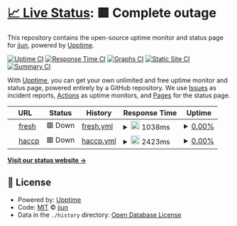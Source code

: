 # [📈 Live Status](https://demo.upptime.js.org): <!--live status--> **🟥 Complete outage**

This repository contains the open-source uptime monitor and status page for [jjun](https://demo.upptime.js.org), powered by [Upptime](https://github.com/upptime/upptime).

[![Uptime CI](https://github.com/jjun/upptime/workflows/Uptime%20CI/badge.svg)](https://github.com/jjun/upptime/actions?query=workflow%3A%22Uptime+CI%22)
[![Response Time CI](https://github.com/jjun/upptime/workflows/Response%20Time%20CI/badge.svg)](https://github.com/jjun/upptime/actions?query=workflow%3A%22Response+Time+CI%22)
[![Graphs CI](https://github.com/jjun/upptime/workflows/Graphs%20CI/badge.svg)](https://github.com/jjun/upptime/actions?query=workflow%3A%22Graphs+CI%22)
[![Static Site CI](https://github.com/jjun/upptime/workflows/Static%20Site%20CI/badge.svg)](https://github.com/jjun/upptime/actions?query=workflow%3A%22Static+Site+CI%22)
[![Summary CI](https://github.com/jjun/upptime/workflows/Summary%20CI/badge.svg)](https://github.com/jjun/upptime/actions?query=workflow%3A%22Summary+CI%22)

With [Upptime](https://upptime.js.org), you can get your own unlimited and free uptime monitor and status page, powered entirely by a GitHub repository. We use [Issues](https://github.com/jjun/upptime/issues) as incident reports, [Actions](https://github.com/jjun/upptime/actions) as uptime monitors, and [Pages](https://demo.upptime.js.org) for the status page.

<!--start: status pages-->
<!-- This summary is generated by Upptime (https://github.com/upptime/upptime) -->
<!-- Do not edit this manually, your changes will be overwritten -->
<!-- prettier-ignore -->
| URL | Status | History | Response Time | Uptime |
| --- | ------ | ------- | ------------- | ------ |
| <img alt="" src="https://icons.duckduckgo.com/ip3/fresh.haccp.or.kr.ico" height="13"> [fresh](https://fresh.haccp.or.kr) | 🟥 Down | [fresh.yml](https://github.com/dlalswns1219/upptime/commits/HEAD/history/fresh.yml) | <details><summary><img alt="Response time graph" src="./graphs/fresh/response-time-week.png" height="20"> 1038ms</summary><br><a href="https://demo.upptime.js.org/history/fresh"><img alt="Response time 1213" src="https://img.shields.io/endpoint?url=https%3A%2F%2Fraw.githubusercontent.com%2Fdlalswns1219%2Fupptime%2FHEAD%2Fapi%2Ffresh%2Fresponse-time.json"></a><br><a href="https://demo.upptime.js.org/history/fresh"><img alt="24-hour response time 1146" src="https://img.shields.io/endpoint?url=https%3A%2F%2Fraw.githubusercontent.com%2Fdlalswns1219%2Fupptime%2FHEAD%2Fapi%2Ffresh%2Fresponse-time-day.json"></a><br><a href="https://demo.upptime.js.org/history/fresh"><img alt="7-day response time 1038" src="https://img.shields.io/endpoint?url=https%3A%2F%2Fraw.githubusercontent.com%2Fdlalswns1219%2Fupptime%2FHEAD%2Fapi%2Ffresh%2Fresponse-time-week.json"></a><br><a href="https://demo.upptime.js.org/history/fresh"><img alt="30-day response time 1004" src="https://img.shields.io/endpoint?url=https%3A%2F%2Fraw.githubusercontent.com%2Fdlalswns1219%2Fupptime%2FHEAD%2Fapi%2Ffresh%2Fresponse-time-month.json"></a><br><a href="https://demo.upptime.js.org/history/fresh"><img alt="1-year response time 1237" src="https://img.shields.io/endpoint?url=https%3A%2F%2Fraw.githubusercontent.com%2Fdlalswns1219%2Fupptime%2FHEAD%2Fapi%2Ffresh%2Fresponse-time-year.json"></a></details> | <details><summary><a href="https://demo.upptime.js.org/history/fresh">0.00%</a></summary><a href="https://demo.upptime.js.org/history/fresh"><img alt="All-time uptime 0.00%" src="https://img.shields.io/endpoint?url=https%3A%2F%2Fraw.githubusercontent.com%2Fdlalswns1219%2Fupptime%2FHEAD%2Fapi%2Ffresh%2Fuptime.json"></a><br><a href="https://demo.upptime.js.org/history/fresh"><img alt="24-hour uptime 0.00%" src="https://img.shields.io/endpoint?url=https%3A%2F%2Fraw.githubusercontent.com%2Fdlalswns1219%2Fupptime%2FHEAD%2Fapi%2Ffresh%2Fuptime-day.json"></a><br><a href="https://demo.upptime.js.org/history/fresh"><img alt="7-day uptime 0.00%" src="https://img.shields.io/endpoint?url=https%3A%2F%2Fraw.githubusercontent.com%2Fdlalswns1219%2Fupptime%2FHEAD%2Fapi%2Ffresh%2Fuptime-week.json"></a><br><a href="https://demo.upptime.js.org/history/fresh"><img alt="30-day uptime 0.00%" src="https://img.shields.io/endpoint?url=https%3A%2F%2Fraw.githubusercontent.com%2Fdlalswns1219%2Fupptime%2FHEAD%2Fapi%2Ffresh%2Fuptime-month.json"></a><br><a href="https://demo.upptime.js.org/history/fresh"><img alt="1-year uptime 0.00%" src="https://img.shields.io/endpoint?url=https%3A%2F%2Fraw.githubusercontent.com%2Fdlalswns1219%2Fupptime%2FHEAD%2Fapi%2Ffresh%2Fuptime-year.json"></a></details>
| <img alt="" src="https://icons.duckduckgo.com/ip3/haccp.or.kr.ico" height="13"> [haccp](https://haccp.or.kr) | 🟥 Down | [haccp.yml](https://github.com/dlalswns1219/upptime/commits/HEAD/history/haccp.yml) | <details><summary><img alt="Response time graph" src="./graphs/haccp/response-time-week.png" height="20"> 2423ms</summary><br><a href="https://demo.upptime.js.org/history/haccp"><img alt="Response time 2535" src="https://img.shields.io/endpoint?url=https%3A%2F%2Fraw.githubusercontent.com%2Fdlalswns1219%2Fupptime%2FHEAD%2Fapi%2Fhaccp%2Fresponse-time.json"></a><br><a href="https://demo.upptime.js.org/history/haccp"><img alt="24-hour response time 3122" src="https://img.shields.io/endpoint?url=https%3A%2F%2Fraw.githubusercontent.com%2Fdlalswns1219%2Fupptime%2FHEAD%2Fapi%2Fhaccp%2Fresponse-time-day.json"></a><br><a href="https://demo.upptime.js.org/history/haccp"><img alt="7-day response time 2423" src="https://img.shields.io/endpoint?url=https%3A%2F%2Fraw.githubusercontent.com%2Fdlalswns1219%2Fupptime%2FHEAD%2Fapi%2Fhaccp%2Fresponse-time-week.json"></a><br><a href="https://demo.upptime.js.org/history/haccp"><img alt="30-day response time 2748" src="https://img.shields.io/endpoint?url=https%3A%2F%2Fraw.githubusercontent.com%2Fdlalswns1219%2Fupptime%2FHEAD%2Fapi%2Fhaccp%2Fresponse-time-month.json"></a><br><a href="https://demo.upptime.js.org/history/haccp"><img alt="1-year response time 2559" src="https://img.shields.io/endpoint?url=https%3A%2F%2Fraw.githubusercontent.com%2Fdlalswns1219%2Fupptime%2FHEAD%2Fapi%2Fhaccp%2Fresponse-time-year.json"></a></details> | <details><summary><a href="https://demo.upptime.js.org/history/haccp">0.00%</a></summary><a href="https://demo.upptime.js.org/history/haccp"><img alt="All-time uptime 0.00%" src="https://img.shields.io/endpoint?url=https%3A%2F%2Fraw.githubusercontent.com%2Fdlalswns1219%2Fupptime%2FHEAD%2Fapi%2Fhaccp%2Fuptime.json"></a><br><a href="https://demo.upptime.js.org/history/haccp"><img alt="24-hour uptime 0.00%" src="https://img.shields.io/endpoint?url=https%3A%2F%2Fraw.githubusercontent.com%2Fdlalswns1219%2Fupptime%2FHEAD%2Fapi%2Fhaccp%2Fuptime-day.json"></a><br><a href="https://demo.upptime.js.org/history/haccp"><img alt="7-day uptime 0.00%" src="https://img.shields.io/endpoint?url=https%3A%2F%2Fraw.githubusercontent.com%2Fdlalswns1219%2Fupptime%2FHEAD%2Fapi%2Fhaccp%2Fuptime-week.json"></a><br><a href="https://demo.upptime.js.org/history/haccp"><img alt="30-day uptime 0.00%" src="https://img.shields.io/endpoint?url=https%3A%2F%2Fraw.githubusercontent.com%2Fdlalswns1219%2Fupptime%2FHEAD%2Fapi%2Fhaccp%2Fuptime-month.json"></a><br><a href="https://demo.upptime.js.org/history/haccp"><img alt="1-year uptime 0.00%" src="https://img.shields.io/endpoint?url=https%3A%2F%2Fraw.githubusercontent.com%2Fdlalswns1219%2Fupptime%2FHEAD%2Fapi%2Fhaccp%2Fuptime-year.json"></a></details>

<!--end: status pages-->

[**Visit our status website →**](https://demo.upptime.js.org)

## 📄 License

- Powered by: [Upptime](https://github.com/upptime/upptime)
- Code: [MIT](./LICENSE) © [jjun](https://demo.upptime.js.org)
- Data in the `./history` directory: [Open Database License](https://opendatacommons.org/licenses/odbl/1-0/)
